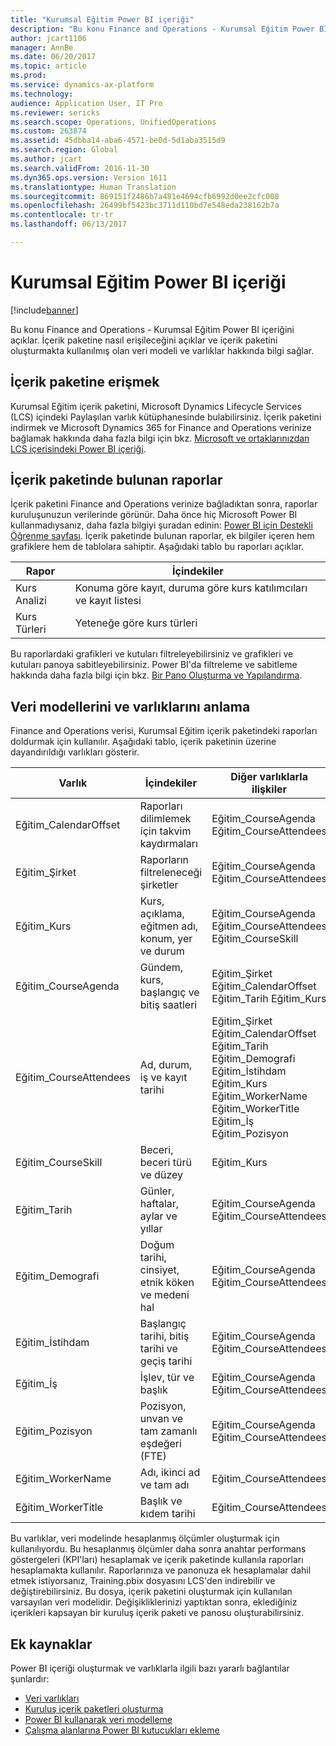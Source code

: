 ```yaml
---
title: "Kurumsal Eğitim Power BI içeriği"
description: "Bu konu Finance and Operations - Kurumsal Eğitim Power BI içeriğini açıklar. İçerik paketine nasıl erişileceğini açıklar ve içerik paketini oluşturmakta kullanılmış olan veri modeli ve varlıklar hakkında bilgi sağlar."
author: jcart1106
manager: AnnBe
ms.date: 06/20/2017
ms.topic: article
ms.prod: 
ms.service: dynamics-ax-platform
ms.technology: 
audience: Application User, IT Pro
ms.reviewer: sericks
ms.search.scope: Operations, UnifiedOperations
ms.custom: 263874
ms.assetid: 45dbba14-aba6-4571-be0d-5d1aba3515d9
ms.search.region: Global
ms.author: jcart
ms.search.validFrom: 2016-11-30
ms.dyn365.ops.version: Version 1611
ms.translationtype: Human Translation
ms.sourcegitcommit: 869151f2486b7a481e4694cfb6992d0ee2cfc008
ms.openlocfilehash: 26499bf5423bc3711d110bd7e548eda238162b7a
ms.contentlocale: tr-tr
ms.lasthandoff: 06/13/2017

---
```


# <a name="organizational-training-power-bi-content"></a>Kurumsal Eğitim Power BI içeriği

[!include[banner](../includes/banner.md)]


Bu konu Finance and Operations - Kurumsal Eğitim Power BI içeriğini açıklar. İçerik paketine nasıl erişileceğini açıklar ve içerik paketini oluşturmakta kullanılmış olan veri modeli ve varlıklar hakkında bilgi sağlar.

<a name="accessing-the-content-pack"></a>İçerik paketine erişmek
--------------------------

Kurumsal Eğitim içerik paketini, Microsoft Dynamics Lifecycle Services (LCS) içindeki Paylaşılan varlık kütüphanesinde bulabilirsiniz. İçerik paketini indirmek ve Microsoft Dynamics 365 for Finance and Operations verinize bağlamak hakkında daha fazla bilgi için bkz. [Microsoft ve ortaklarınızdan LCS içerisindeki Power BI içeriği](power-bi-content-microsoft-partners.md).

## <a name="reports-that-are-included-in-the-content-pack"></a>İçerik paketinde bulunan raporlar
İçerik paketini Finance and Operations verinize bağladıktan sonra, raporlar kuruluşunuzun verilerinde görünür. Daha önce hiç Microsoft Power BI kullanmadıysanız, daha fazla bilgiyi şuradan edinin: [Power BI için Destekli Öğrenme sayfası](https://powerbi.microsoft.com/en-us/guided-learning/?WT.mc_id=PBIService_GetData). İçerik paketinde bulunan raporlar, ek bilgiler içeren hem grafiklere hem de tablolara sahiptir. Aşağıdaki tablo bu raporları açıklar.

| Rapor          | İçindekiler                                                                    |
|-----------------|-----------------------------------------------------------------------------|
| Kurs Analizi | Konuma göre kayıt, duruma göre kurs katılımcıları ve kayıt listesi |
| Kurs Türleri    | Yeteneğe göre kurs türleri                                                       |

Bu raporlardaki grafikleri ve kutuları filtreleyebilirsiniz ve grafikleri ve kutuları panoya sabitleyebilirsiniz. Power BI'da filtreleme ve sabitleme hakkında daha fazla bilgi için bkz. [Bir Pano Oluşturma ve Yapılandırma](https://powerbi.microsoft.com/en-us/guided-learning/powerbi-learning-4-2-create-configure-dashboards).

## <a name="understanding-the-data-model-and-entities"></a>Veri modellerini ve varlıklarını anlama
Finance and Operations verisi, Kurumsal Eğitim içerik paketindeki raporları doldurmak için kullanılır. Aşağıdaki tablo, içerik paketinin üzerine dayandırıldığı varlıkları gösterir.

| Varlık                    | İçindekiler                                                         | Diğer varlıklarla ilişkiler                                                                                                                                                                  |
|---------------------------|------------------------------------------------------------------|----------------------------------------------------------------------------------------------------------------------------------------------------------------------------------------------------|
| Eğitim\_CalendarOffset  | Raporları dilimlemek için takvim kaydırmaları                                | Eğitim\_CourseAgenda Eğitim\_CourseAttendees                                                                                                                                                   |
| Eğitim\_Şirket         | Raporların filtreleneceği şirketler                                   | Eğitim\_CourseAgenda Eğitim\_CourseAttendees                                                                                                                                                   |
| Eğitim\_Kurs          | Kurs, açıklama, eğitmen adı, konum, yer ve durum | Eğitim\_CourseAgenda Eğitim\_CourseAttendees Eğitim\_CourseSkill                                                                                                                             |
| Eğitim\_CourseAgenda    | Gündem, kurs, başlangıç ve bitiş saatleri                          | Eğitim\_Şirket Eğitim\_CalendarOffset Eğitim\_Tarih Eğitim\_Kurs                                                                                                                         |
| Eğitim\_CourseAttendees | Ad, durum, iş ve kayıt tarihi                         | Eğitim\_Şirket Eğitim\_CalendarOffset Eğitim\_Tarih Eğitim\_Demografi Eğitim\_İstihdam Eğitim\_Kurs Eğitim\_WorkerName Eğitim\_WorkerTitle Eğitim\_İş Eğitim\_Pozisyon |
| Eğitim\_CourseSkill     | Beceri, beceri türü ve düzey                                     | Eğitim\_Kurs                                                                                                                                                                                   |
| Eğitim\_Tarih            | Günler, haftalar, aylar ve yıllar                                   | Eğitim\_CourseAgenda Eğitim\_CourseAttendees                                                                                                                                                   |
| Eğitim\_Demografi    | Doğum tarihi, cinsiyet, etnik köken ve medeni hal         | Eğitim\_CourseAgenda Eğitim\_CourseAttendees                                                                                                                                                   |
| Eğitim\_İstihdam      | Başlangıç tarihi, bitiş tarihi ve geçiş tarihi                        | Eğitim\_CourseAgenda Eğitim\_CourseAttendees                                                                                                                                                   |
| Eğitim\_İş             | İşlev, tür ve başlık                                        | Eğitim\_CourseAgenda Eğitim\_CourseAttendees                                                                                                                                                   |
| Eğitim\_Pozisyon        | Pozisyon, unvan ve tam zamanlı eşdeğeri (FTE)                  | Eğitim\_CourseAgenda Eğitim\_CourseAttendees                                                                                                                                                   |
| Eğitim\_WorkerName      | Adı, ikinci ad ve tam adı                             | Eğitim\_CourseAttendees                                                                                                                                                                          |
| Eğitim\_WorkerTitle     | Başlık ve kıdem tarihi                                         | Eğitim\_CourseAttendees                                                                                                                                                                          |

Bu varlıklar, veri modelinde hesaplanmış ölçümler oluşturmak için kullanılıyordu. Bu hesaplanmış ölçümler daha sonra anahtar performans göstergeleri (KPI'ları) hesaplamak ve içerik paketinde kullanıla raporları hesaplamakta kullanılır. Raporlarınıza ve panonuza ek hesaplamalar dahil etmek istiyorsanız, Training.pbix dosyasını LCS'den indirebilir ve değiştirebilirsiniz. Bu dosya, içerik paketini oluşturmak için kullanılan varsayılan veri modelidir. Değişikliklerinizi yaptıktan sonra, eklediğiniz içerikleri kapsayan bir kuruluş içerik paketi ve panosu oluşturabilirsiniz.

## <a name="additional-resources"></a>Ek kaynaklar
Power BI içeriği oluşturmak ve varlıklarla ilgili bazı yararlı bağlantılar şunlardır:

-   [Veri varlıkları](https://blogs.msdn.microsoft.com/dynamicsaxbi/2016/06/09/power-bi-integration-with-entity-store-in-dynamics-ax-7-may-update/)
-   [Kuruluş içerik paketleri oluşturma](https://powerbi.microsoft.com/en-us/documentation/powerbi-service-organizational-content-packs-introduction/)
-   [Power BI kullanarak veri modelleme](https://powerbi.microsoft.com/en-us/guided-learning/powerbi-learning-2-1-intro-modeling-data)
-   [Çalışma alanlarına Power BI kutucukları ekleme](https://blogs.msdn.microsoft.com/dynamicsaxbi/2016/07/06/pinning-power-bi-reports-to-dynamics-ax-client/)





